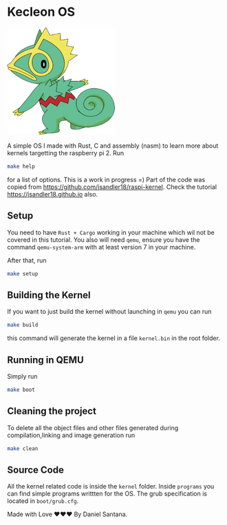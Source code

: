 # Kecleon OS

<img src="resources/kecleon.png" alt="Kecleon" style="width: 250px; height: 250px"/>

A simple OS I made with Rust, C and assembly (nasm) to learn more about kernels targetting the raspberry pi 2. Run
```bash
make help
```
for a list of options.
This is a work in progress =)
Part of the code was copied from https://github.com/jsandler18/raspi-kernel. Check the tutorial https://jsandler18.github.io also.

## Setup

You need to have `Rust + Cargo` working in your machine which wil not be covered in this tutorial. You also will need `qemu`, ensure you have the command `qemu-system-arm` with at least version 7 in your machine.

After that, run
```bash
make setup
```

## Building the Kernel

If you want to just build the kernel without launching in `qemu` you can run
```bash
make build
```
this command will generate the kernel in a file `kernel.bin` in the root folder.

## Running in QEMU
Simply run
```bash
make boot
```

## Cleaning the project
To delete all the object files and other files generated during compilation,linking and image generation run
```bash
make clean
```

## Source Code
All the kernel related code is inside the `kernel` folder. Inside `programs` you can find simple programs writtten for the OS. The grub specification is located in `boot/grub.cfg`.


Made with Love ❤️❤️❤️ By Daniel Santana.
